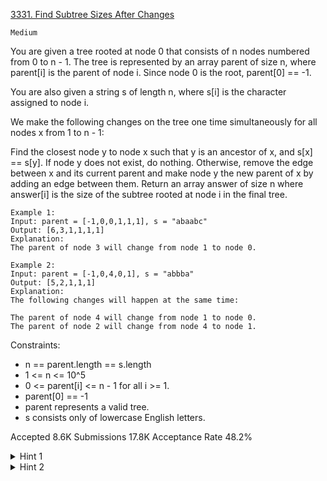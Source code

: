 [3331. Find Subtree Sizes After Changes](https://leetcode.com/problems/find-subtree-sizes-after-changes/)

`Medium`

You are given a tree rooted at node 0 that consists of n nodes numbered from 0 to n - 1. The tree is represented by an array parent of size n, where parent[i] is the parent of node i. Since node 0 is the root, parent[0] == -1.

You are also given a string s of length n, where s[i] is the character assigned to node i.

We make the following changes on the tree one time simultaneously for all nodes x from 1 to n - 1:

Find the closest node y to node x such that y is an ancestor of x, and s[x] == s[y].
If node y does not exist, do nothing.
Otherwise, remove the edge between x and its current parent and make node y the new parent of x by adding an edge between them.
Return an array answer of size n where answer[i] is the size of the 
subtree
 rooted at node i in the final tree.

```
Example 1:
Input: parent = [-1,0,0,1,1,1], s = "abaabc"
Output: [6,3,1,1,1,1]
Explanation:
The parent of node 3 will change from node 1 to node 0.

Example 2:
Input: parent = [-1,0,4,0,1], s = "abbba"
Output: [5,2,1,1,1]
Explanation:
The following changes will happen at the same time:

The parent of node 4 will change from node 1 to node 0.
The parent of node 2 will change from node 4 to node 1.
```

Constraints:

- n == parent.length == s.length
- 1 <= n <= 10^5
- 0 <= parent[i] <= n - 1 for all i >= 1.
- parent[0] == -1
- parent represents a valid tree.
- s consists only of lowercase English letters.

Accepted
8.6K
Submissions
17.8K
Acceptance Rate
48.2%

<details>
<summary>Hint 1</summary>

Perform a depth-first search on the tree, starting from the root.

</details>
<details>
<summary>Hint 2</summary>

During the DFS, keep track of the most recent node where each character from 'a' to 'z' has been seen.

</details>
